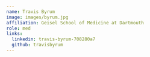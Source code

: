 ```yaml
---
name: Travis Byrum 
image: images/byrum.jpg
affiliation: Geisel School of Medicine at Dartmouth 
role: med 
links:
  linkedin: travis-byrum-708280a7 
  github: travisbyrum
---
```


